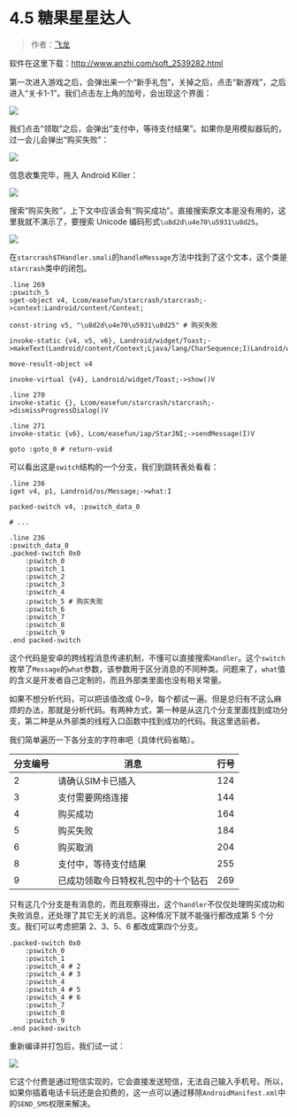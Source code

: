 # 4.5 糖果星星达人

> 作者：[飞龙](https://github.com/wizardforcel)

软件在这里下载：http://www.anzhi.com/soft_2539282.html

第一次进入游戏之后，会弹出来一个“新手礼包”，关掉之后，点击“新游戏”，之后进入“关卡1-1”。我们点击左上角的加号，会出现这个界面：

![](http://upload-images.jianshu.io/upload_images/118142-fc6ea26d65b28372.jpg)

我们点击“领取”之后，会弹出“支付中，等待支付结果”。如果你是用模拟器玩的，过一会儿会弹出“购买失败”：

![](http://upload-images.jianshu.io/upload_images/118142-22c11453b69c8713.jpg)

信息收集完毕，拖入 Android Killer：

![](http://upload-images.jianshu.io/upload_images/118142-32955d8f44f60d03.jpg)

搜索“购买失败”，上下文中应该会有“购买成功”。直接搜索原文本是没有用的，这里我就不演示了，要搜索 Unicode 编码形式`\u8d2d\u4e70\u5931\u8d25`。

![](http://upload-images.jianshu.io/upload_images/118142-9878540d4622e54d.jpg)

在`starcrash$THandler.smali`的`handleMessage`方法中找到了这个文本，这个类是`starcrash`类中的闭包。

```
.line 269
:pswitch_5
sget-object v4, Lcom/easefun/starcrash/starcrash;->context:Landroid/content/Context;

const-string v5, "\u8d2d\u4e70\u5931\u8d25" # 购买失败

invoke-static {v4, v5, v6}, Landroid/widget/Toast;->makeText(Landroid/content/Context;Ljava/lang/CharSequence;I)Landroid/widget/Toast;

move-result-object v4

invoke-virtual {v4}, Landroid/widget/Toast;->show()V

.line 270
invoke-static {}, Lcom/easefun/starcrash/starcrash;->dismissProgressDialog()V

.line 271
invoke-static {v6}, Lcom/easefun/iap/StarJNI;->sendMessage(I)V

goto :goto_0 # return-void
```

可以看出这是`switch`结构的一个分支，我们到跳转表处看看：

```
.line 236
iget v4, p1, Landroid/os/Message;->what:I

packed-switch v4, :pswitch_data_0

# ...

.line 236
:pswitch_data_0
.packed-switch 0x0
    :pswitch_0
    :pswitch_1
    :pswitch_2
    :pswitch_3
    :pswitch_4
    :pswitch_5 # 购买失败
    :pswitch_6
    :pswitch_7
    :pswitch_8
    :pswitch_9
.end packed-switch
```

这个代码是安卓的跨线程消息传递机制，不懂可以直接搜索`Handler`。这个`switch`枚举了`Message`的`what`参数，该参数用于区分消息的不同种类。问题来了，`what`值的含义是开发者自己定制的，而且外部类里面也没有相关常量。

如果不想分析代码，可以把该值改成 0~9，每个都试一遍。但是总归有不这么麻烦的办法，那就是分析代码。有两种方式，第一种是从这几个分支里面找到成功分支，第二种是从外部类的线程入口函数中找到成功的代码。我这里选前者。

我们简单遍历一下各分支的字符串吧（具体代码省略）。

| 分支编号 | 消息 | 行号 |
| --- | --- | --- |
| 2 | 请确认SIM卡已插入 | 124 |
| 3 | 支付需要网络连接 | 144 |
| 4 | 购买成功 | 164 |
| 5 | 购买失败 | 184 |
| 6 | 购买取消 | 204 |
| 8 | 支付中，等待支付结果 | 255 |
| 9 | 已成功领取今日特权礼包中的十个钻石 | 269 |

只有这几个分支是有消息的，而且观察得出，这个`handler`不仅仅处理购买成功和失败消息，还处理了其它无关的消息。这种情况下就不能强行都改成第 5 个分支。我们可以考虑把第 2、3、5、6 都改成第四个分支。

```
.packed-switch 0x0
    :pswitch_0
    :pswitch_1
    :pswitch_4 # 2
    :pswitch_4 # 3
    :pswitch_4
    :pswitch_4 # 5
    :pswitch_4 # 6
    :pswitch_7
    :pswitch_8
    :pswitch_9
.end packed-switch
```

重新编译并打包后，我们试一试：

![](http://upload-images.jianshu.io/upload_images/118142-97aad7749462ba6e.jpg)

它这个付费是通过短信实现的，它会直接发送短信，无法自己输入手机号。所以，如果你插着电话卡玩还是会扣费的，这一点可以通过移除`AndroidManifest.xml`中的`SEND_SMS`权限来解决。
